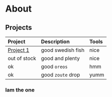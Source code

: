 <h1>About</h1>


<h2>Projects</h2>


<table>
    <thead>
      <tr>
        <th style="text-align: left">Project</th>
        <th style="text-align: left">Description</th>
        <th style="text-align: left">Tools</th>
      </tr>
    </thead>
    <tbody>
      <tr>
        <td style="text-align: left"><a href="./Journey/001/fork-me-fcc-test-suite-template/src/index.html" title="Project 1">Project 1</a></td>
        <td style="text-align: left">good swedish fish</td>
        <td style="text-align: left">nice</td>
      </tr>
      <tr>
        <td style="text-align: left">out of stock</td>
        <td style="text-align: left">good and plenty</td>
        <td style="text-align: left">nice</td>
      </tr>
      <tr>
        <td style="text-align: left">ok</td>
        <td style="text-align: left">good <code class="language-plaintext highlighter-rouge">oreos</code></td>
        <td style="text-align: left">hmm</td>
      </tr>
      <tr>
        <td style="text-align: left">ok</td>
        <td style="text-align: left">good <code class="language-plaintext highlighter-rouge">zoute</code> drop</td>
        <td style="text-align: left">yumm</td>
      </tr>
    </tbody>
  </table>

<h3>Iam the one</h3>
